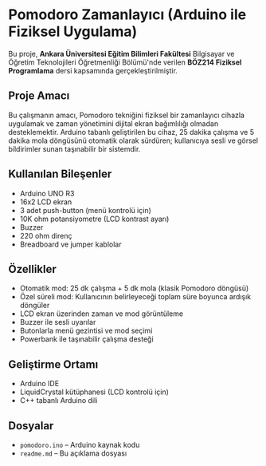 # Pomodoro Zamanlayıcı (Arduino ile Fiziksel Uygulama)

Bu proje, **Ankara Üniversitesi Eğitim Bilimleri Fakültesi** Bilgisayar ve Öğretim Teknolojileri Öğretmenliği Bölümü'nde verilen **BÖZ214 Fiziksel Programlama** dersi kapsamında gerçekleştirilmiştir.

##  Proje Amacı

Bu çalışmanın amacı, Pomodoro tekniğini fiziksel bir zamanlayıcı cihazla uygulamak ve zaman yönetimini dijital ekran bağımlılığı olmadan desteklemektir. Arduino tabanlı geliştirilen bu cihaz, 25 dakika çalışma ve 5 dakika mola döngüsünü otomatik olarak sürdüren; kullanıcıya sesli ve görsel bildirimler sunan taşınabilir bir sistemdir.

## Kullanılan Bileşenler

- Arduino UNO R3
- 16x2 LCD ekran
- 3 adet push-button (menü kontrolü için)
- 10K ohm potansiyometre (LCD kontrast ayarı)
- Buzzer
- 220 ohm direnç
- Breadboard ve jumper kablolar

##  Özellikler

- Otomatik mod: 25 dk çalışma + 5 dk mola (klasik Pomodoro döngüsü)
- Özel süreli mod: Kullanıcının belirleyeceği toplam süre boyunca ardışık döngüler
- LCD ekran üzerinden zaman ve mod görüntüleme
- Buzzer ile sesli uyarılar
- Butonlarla menü gezintisi ve mod seçimi
- Powerbank ile taşınabilir çalışma desteği

##  Geliştirme Ortamı

- Arduino IDE
- LiquidCrystal kütüphanesi (LCD kontrolü için)
- C++ tabanlı Arduino dili

##  Dosyalar

- `pomodoro.ino` – Arduino kaynak kodu
- `readme.md` – Bu açıklama dosyası
